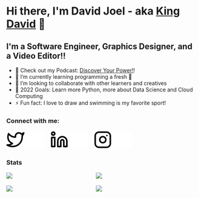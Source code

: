 # Hi there, I'm David Joel - aka [King David][youtube] 👋 

## I'm a Software Engineer, Graphics Designer, and a Video Editor!!

- 🔭 Check out my Podcast: [Discover Your Power!][Podcast]!
- 🌱 I’m currently learning programming a fresh 🤣
- 👯 I’m looking to collaborate with other learners and creatives
- 🥅 2022 Goals: Learn more Python, more about Data Science and Cloud Computing
- ⚡ Fun fact: I love to draw and swimming is my favorite sport!


### Connect with me:
[![website](./img/twitter-light.svg)](https://twitter.com/Significant_Joe#gh-light-mode-only)
[![website](./img/twitter-dark.svg)](https://twitter.com/Significant_Joe#gh-dark-mode-only)
&nbsp;&nbsp;
[![website](./img/linkedin-light.svg)](https://linkedin.com/in/david-olago-973200125#gh-light-mode-only)
[![website](./img/linkedin-dark.svg)](https://https://linkedin.com/in/david-olago-973200125#gh-dark-mode-only)
&nbsp;&nbsp;
[![website](./img/instagram-light.svg)](https://instagram.com/lord_davidj#gh-light-mode-only)
[![website](./img/instagram-dark.svg)](https://instagram.com/lord_davidj#gh-dark-mode-only)

### Stats
<img align="left" width="47%" src="https://github-readme-stats.vercel.app/api?username=DavidJ001&show_icons=true&theme=radical" /> 
<img align="left" width="47%" src="https://github-readme-stats.vercel.app/api/top-langs/?username=DavidJ001&layout=compact" /> 


<br />
<br />



[website]: https://davidj001.github.io
[podcast]: http://spotify.com
[twitter]: https://twitter.com/
[youtube]: https://youtube.com/joel%david
[instagram]: https://instagram.com/lord_davidj
[linkedin]: https://linkedin.com/in/david-olago-973200125/



<img align="left" width="47%" src="https://github-readme-stats.vercel.app/api?username=DavidJ001&show_icons=true&theme=radical" /> 
<img align="left" width="47%" src="https://github-readme-stats.vercel.app/api/top-langs/?username=DavidJ001&layout=compact" /> 

